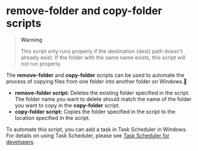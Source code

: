 # remove-folder and copy-folder scripts

> **Warning**
> 
> This script only runs properly if the destination (dest) path doesn't already exist. If the folder with the same name exists, this script will not run properly. 

The **remove-folder** and **copy-folder** scripts can be used to automate the process of copying files from one folder into another folder on Windows.🤖

- **remove-folder script:** Deletes the existing folder specified in the script. The folder name you want to delete should match the name of the folder you want to copy in the **copy-folder** script.
- **copy-folder script:** Copies the folder specified in the script to the location specified in the script.

To automate this script, you can add a task in Task Scheduler in Windows. For details on using Task Scheduler, please see [Task Scheduler for developers](https://docs.microsoft.com/en-us/windows/win32/taskschd/task-scheduler-start-page).
